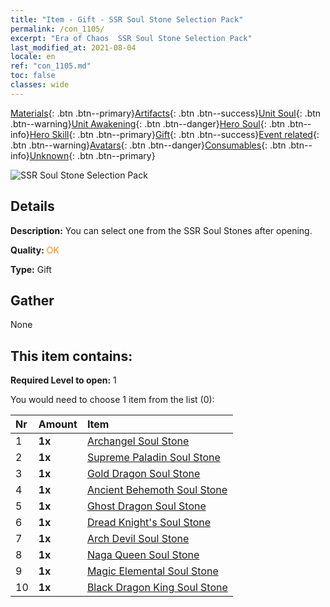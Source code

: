 ```yaml
---
title: "Item - Gift - SSR Soul Stone Selection Pack"
permalink: /con_1105/
excerpt: "Era of Chaos  SSR Soul Stone Selection Pack"
last_modified_at: 2021-08-04
locale: en
ref: "con_1105.md"
toc: false
classes: wide
---
```

 [Materials](/Items/){: .btn .btn--primary}[Artifacts](/Items/Artifacts/){: .btn .btn--success}[Unit Soul](/Items/UnitSoul/){: .btn .btn--warning}[Unit Awakening](/Items/UnitAwakening/){: .btn .btn--danger}[Hero Soul](/Items/HeroSoul/){: .btn .btn--info}[Hero Skill](/Items/HeroSkill/){: .btn .btn--primary}[Gift](/Items/Gift/){: .btn .btn--success}[Event related](/Items/Events/){: .btn .btn--warning}[Avatars](/Items/Avatars/){: .btn .btn--danger}[Consumables](/Items/Consumables/){: .btn .btn--info}[Unknown](/Items/Unknown/){: .btn .btn--primary}

 ![SSR Soul Stone Selection Pack](/images/t/i_907560.png)

## Details
 **Description:** You can select one from the SSR Soul Stones after opening.

 **Quality:** <span style="color: #FF8C00">OK</span>

 **Type:** Gift

## Gather

  None

## This item contains:

 **Required Level to open:** 1

 You would need to choose 1 item from the list (0):

  | Nr | Amount |     Item    |
  |:---|:-------|:------------|
  | 1 |  **1x** | [Archangel Soul Stone](/Items/unt_288/) |  | 
  | 2 |  **1x** | [Supreme Paladin Soul Stone](/Items/unt_289/) |  | 
  | 3 |  **1x** | [Gold Dragon Soul Stone](/Items/unt_295/) |  | 
  | 4 |  **1x** | [Ancient Behemoth Soul Stone](/Items/unt_311/) |  | 
  | 5 |  **1x** | [Ghost Dragon Soul Stone](/Items/unt_303/) |  | 
  | 6 |  **1x** | [Dread Knight's Soul Stone](/Items/unt_302/) |  | 
  | 7 |  **1x** | [Arch Devil Soul Stone](/Items/unt_318/) |  | 
  | 8 |  **1x** | [Naga Queen Soul Stone](/Items/unt_325/) |  | 
  | 9 |  **1x** | [Magic Elemental Soul Stone](/Items/unt_347/) |  | 
  | 10 |  **1x** | [Black Dragon King Soul Stone](/Items/unt_334/) |  | 

